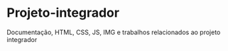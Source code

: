 # Projeto-integrador
Documentação, HTML, CSS, JS, IMG e trabalhos relacionados ao projeto integrador
